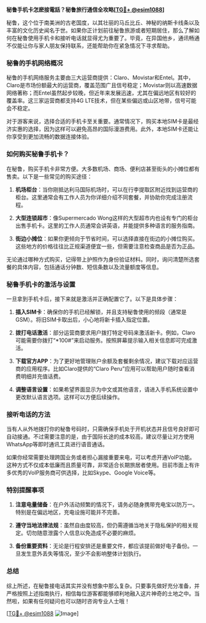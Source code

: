 **秘鲁手机卡怎麽接電話？秘鲁旅行通信全攻略[[TG💪+ @esim1088](https://t.me/s/esim1088)]**

秘鲁，这个位于南美洲的古老国度，以其壮丽的马丘比丘、神秘的纳斯卡线条以及丰富的文化历史闻名于世。如果你正计划前往秘鲁旅游或者短期居住，那么了解如何在秘鲁使用手机卡和接听电话就显得尤为重要了。毕竟，在异国他乡，通讯畅通不仅能让你与家人朋友保持联系，还能帮助你在紧急情况下寻求帮助。

### 秘鲁的手机网络概况

秘鲁的手机网络服务主要由三大运营商提供：Claro、Movistar和Entel。其中，Claro是市场份额最大的运营商，覆盖范围广且信号稳定；Movistar则以高速数据网络著称；而Entel虽然起步较晚，但近年来发展迅速，尤其在偏远地区有较好的覆盖率。这三家运营商都支持4G LTE技术，但在某些偏远或山区地带，信号可能会不稳定。

对于游客来说，选择合适的手机卡至关重要。通常情况下，购买本地SIM卡是最经济实惠的选择，因为这样可以避免高昂的国际漫游费用。此外，本地SIM卡还能让你享受到更加流畅的数据连接体验。

### 如何购买秘鲁手机卡？

在秘鲁，购买手机卡非常方便。大多数机场、商场、便利店甚至街头的小摊位都有售卖。以下是一些常见的购买途径：

1. **机场柜台**：当你刚抵达利马国际机场时，可以在行李提取区附近找到运营商的柜台。这里通常会有工作人员为你详细介绍不同套餐，并协助你完成注册流程。
   
2. **大型连锁超市**：像Supermercado Wong这样的大型超市内也设有专门的柜台出售手机卡。这里的工作人员通常会讲英语，并能提供多种语言的服务指南。

3. **街边小摊位**：如果你更倾向于节省时间，可以选择直接在街边的小摊位购买。这些地方的价格往往比正规渠道便宜一些，但需要注意检查商品是否为正品。

无论通过哪种方式购买，记得带上护照作为身份验证材料。同时，询问清楚所选套餐的具体内容，包括通话分钟数、短信条数以及流量额度等信息。

### 秘鲁手机卡的激活与设置

一旦拿到手机卡后，接下来就是激活并正确配置它了。以下是具体步骤：

1. **插入SIM卡**：确保你的手机已经解锁，并且支持秘鲁使用的频段（通常是GSM）。将旧SIM卡取出后，小心地将新卡插入指定位置。

2. **拨打电话激活**：部分运营商要求用户拨打特定号码来激活新卡。例如，Claro可能需要你拨打“*100#”来启动服务。按照屏幕提示输入相关信息即可完成激活。

3. **下载官方APP**：为了更好地管理账户余额及套餐剩余情况，建议下载对应运营商的应用程序。比如Claro提供的“Claro Peru”应用可以帮助用户随时查看消费明细并充值话费。

4. **调整语言设置**：如果希望界面显示为中文或其他语言，请进入手机系统设置中更改默认语言选项。这样可以方便后续操作。

### 接听电话的方法

当有人从外地拨打你的秘鲁号码时，只需确保手机处于开机状态并且信号良好即可自动接通。不过需要注意的是，由于国际长途的成本较高，建议尽量让对方使用WhatsApp等即时通讯工具进行语音通话。

如果你经常需要处理跨国业务或者担心漏接重要来电，可以考虑开通VoIP功能。这种方式不仅成本低廉而且质量可靠，非常适合长期旅居者使用。目前市面上有许多优秀的VoIP服务商可供选择，比如Skype、Google Voice等。

### 特别提醒事项

1. **注意电量储备**：在户外活动频繁的情况下，请务必随身携带充电宝以防万一。特别是在偏远地区，充电设施可能并不完善。

2. **遵守当地法律法规**：虽然自由度较高，但仍需遵循当地关于隐私保护的相关规定。切勿随意泄露个人信息以免造成不必要的麻烦。

3. **备份重要资料**：无论是行程安排还是重要文件，都应该提前做好电子备份。一旦发生意外丢失等情况，至少不会影响整体计划执行。

### 总结

综上所述，在秘鲁接电话其实并没有想象中那么复杂。只要事先做好充分准备，并严格按照上述指南执行，相信每位游客都能够顺利地融入这片神奇的土地之中。当然啦，如果有任何疑问也可以随时咨询专业人士哦！

[[TG💪+ @esim1088](https://t.me/s/esim1088) ![Image](https://i.postimg.cc/4NQfJmqS/Snipaste-2025-05-13-00-14-12.png)]